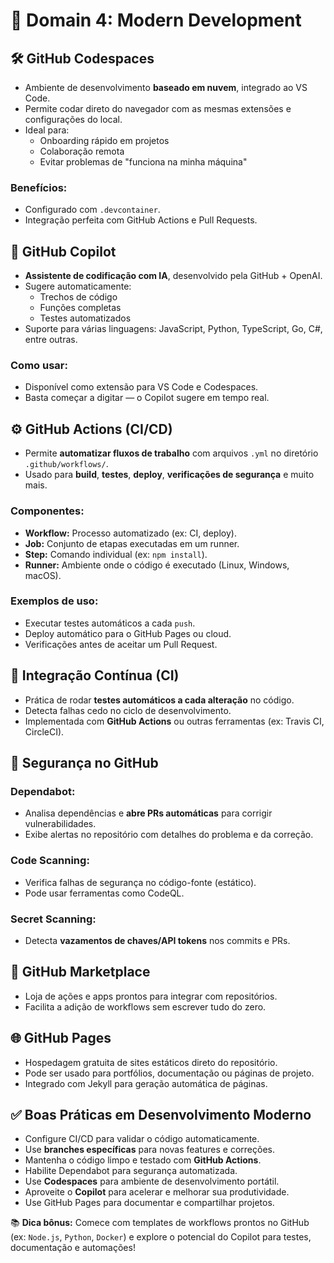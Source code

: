 # 🚀 Domain 4: Modern Development 

## 🛠️ GitHub Codespaces

- Ambiente de desenvolvimento **baseado em nuvem**, integrado ao VS Code.
- Permite codar direto do navegador com as mesmas extensões e configurações do local.
- Ideal para:
  - Onboarding rápido em projetos
  - Colaboração remota
  - Evitar problemas de "funciona na minha máquina"

### Benefícios:
- Configurado com `.devcontainer`.
- Integração perfeita com GitHub Actions e Pull Requests.


## 🤖 GitHub Copilot

- **Assistente de codificação com IA**, desenvolvido pela GitHub + OpenAI.
- Sugere automaticamente:
  - Trechos de código
  - Funções completas
  - Testes automatizados
- Suporte para várias linguagens: JavaScript, Python, TypeScript, Go, C#, entre outras.

### Como usar:
- Disponível como extensão para VS Code e Codespaces.
- Basta começar a digitar — o Copilot sugere em tempo real.

## ⚙️ GitHub Actions (CI/CD)

- Permite **automatizar fluxos de trabalho** com arquivos `.yml` no diretório `.github/workflows/`.
- Usado para **build**, **testes**, **deploy**, **verificações de segurança** e muito mais.

### Componentes:
- **Workflow:** Processo automatizado (ex: CI, deploy).
- **Job:** Conjunto de etapas executadas em um runner.
- **Step:** Comando individual (ex: `npm install`).
- **Runner:** Ambiente onde o código é executado (Linux, Windows, macOS).

### Exemplos de uso:
- Executar testes automáticos a cada `push`.
- Deploy automático para o GitHub Pages ou cloud.
- Verificações antes de aceitar um Pull Request.

## 🧪 Integração Contínua (CI)

- Prática de rodar **testes automáticos a cada alteração** no código.
- Detecta falhas cedo no ciclo de desenvolvimento.
- Implementada com **GitHub Actions** ou outras ferramentas (ex: Travis CI, CircleCI).

## 🔐 Segurança no GitHub

### Dependabot:
- Analisa dependências e **abre PRs automáticas** para corrigir vulnerabilidades.
- Exibe alertas no repositório com detalhes do problema e da correção.

### Code Scanning:
- Verifica falhas de segurança no código-fonte (estático).
- Pode usar ferramentas como CodeQL.

### Secret Scanning:
- Detecta **vazamentos de chaves/API tokens** nos commits e PRs.


## 🧩 GitHub Marketplace

- Loja de ações e apps prontos para integrar com repositórios.
- Facilita a adição de workflows sem escrever tudo do zero.

## 🌐 GitHub Pages

- Hospedagem gratuita de sites estáticos direto do repositório.
- Pode ser usado para portfólios, documentação ou páginas de projeto.
- Integrado com Jekyll para geração automática de páginas.

## ✅ Boas Práticas em Desenvolvimento Moderno

- Configure CI/CD para validar o código automaticamente.
- Use **branches específicas** para novas features e correções.
- Mantenha o código limpo e testado com **GitHub Actions**.
- Habilite Dependabot para segurança automatizada.
- Use **Codespaces** para ambiente de desenvolvimento portátil.
- Aproveite o **Copilot** para acelerar e melhorar sua produtividade.
- Use GitHub Pages para documentar e compartilhar projetos.

📚 **Dica bônus:** Comece com templates de workflows prontos no GitHub (ex: `Node.js`, `Python`, `Docker`) e explore o potencial do Copilot para testes, documentação e automações!
